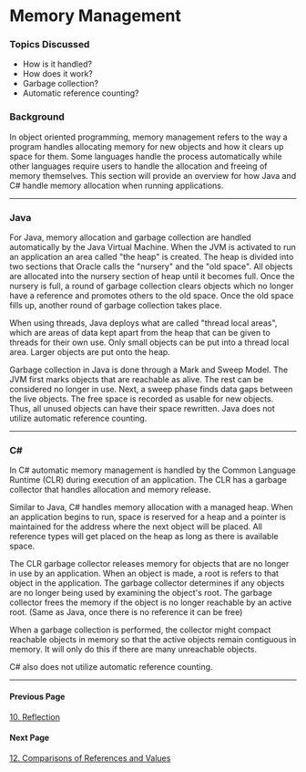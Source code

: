 # Memory Management
### Topics Discussed
* How is it handled?
* How does it work?
* Garbage collection?
* Automatic reference counting?

### Background
In object oriented programming, memory management refers to the way a program handles allocating memory for new objects and how it clears up space for them. Some languages handle the process automatically while other languages require users to handle the allocation and freeing of memory themselves. This section will provide an overview for how Java and C# handle memory allocation when running applications.

---

### Java
For Java, memory allocation and garbage collection are handled automatically by the Java Virtual Machine. When the JVM is activated to run an application an area called "the heap" is created. The heap is divided into two sections that Oracle calls the "nursery" and the "old space". All objects are allocated into the nursery section of heap until it becomes full. Once the nursery is full, a round of garbage collection clears objects which no longer have a reference and promotes others to the old space. Once the old space fills up, another round of garbage collection takes place.

When using threads, Java deploys what are called "thread local areas", which are areas of data kept apart from the heap that can be given to threads for their own use. Only small objects can be put into a thread local area. Larger objects are put onto the heap.

Garbage collection in Java is done through a Mark and Sweep Model. The JVM first marks objects that are reachable as alive. The rest can be considered no longer in use. Next, a sweep phase finds data gaps between the live objects. The free space is recorded as usable for new objects. Thus, all unused objects can have their space rewritten. Java does not utilize automatic reference counting.

---

### C#
In C# automatic memory management is handled by the Common Language Runtime (CLR) during execution of an application. The CLR has a garbage collector that handles allocation and memory release.

Similar to Java, C# handles memory allocation with a managed heap. When an application begins to run, space is reserved for a heap and a pointer is maintained for the address where the next object will be placed. All reference types will get placed on the heap as long as there is available space.

The CLR garbage collector releases memory for objects that are no longer in use by an application. When an object is made, a root is refers to that object in the application. The garbage collector determines if any objects are no longer being used by examining the object's root. The garbage collector frees the memory if the object is no longer reachable by an active root. (Same as Java, once there is no reference it can be free)

When a garbage collection is performed, the collector might compact reachable objects in memory so that the active objects remain contiguous in memory. It will only do this if there are many unreachable objects.

C# also does not utilize automatic reference counting.

---
#### Previous Page
[10. Reflection](10Reflection.md)

#### Next Page
[12. Comparisons of References and Values](12ComparisonsOfReferencesAndValues)

